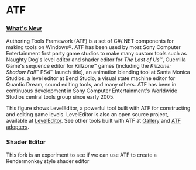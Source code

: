 ATF
===

### [What's New](https://github.com/SonyWWS/ATF/wiki/ATF-News) ###

Authoring Tools Framework (ATF) is a set of C#/.NET components for making tools on Windows&reg;. ATF has been used by most Sony Computer Entertainment first party game studios to make many custom tools such as Naughty Dog's level editor and shader editor for _The Last of Us_&trade;, Guerrilla Game's sequence editor for Killzone&trade; games (including the _Killzone: Shadow Fall_&trade; PS4&trade; launch title), an animation blending tool at Santa Monica Studios, a level editor at Bend Studio, a visual state machine editor for Quantic Dream, sound editing tools, and many others. ATF has been in continuous development in Sony Computer Entertainment's Worldwide Studios central tools group since early 2005.

This figure shows LevelEditor, a powerful tool built with ATF for constructing and editing game levels. LevelEditor is also an open source project, available at [LevelEditor](https://github.com/SonyWWS/LevelEditor). See other tools built with ATF at [Gallery](https://github.com/SonyWWS/ATF/wiki/ATF-Gallery) and [ATF adopters](https://github.com/SonyWWS/ATF/wiki/ATF-Adoption).

### Shader Editor ###
This fork is an experiment to see if we can use ATF to create a Rendermonkey style shader editor

